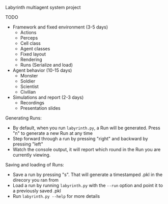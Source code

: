Labyrinth multiagent system project

TODO
- Framework and fixed environment (3-5 days)
  - Actions
  - Perceps
  - Cell class
  - Agent classes
  - Fixed layout
  - Rendering
  - Runs (Serialize and load)
- Agent behavior (10-15 days)
  - Monster
  - Soldier
  - Scientist
  - Civilian
- Simulations and report (2-3 days)
  - Recordings
  - Presentation slides

Generating Runs:
- By default, when you run `labyrinth.py`, a Run will be generated. Press "n" to generate a new Run at any time
- Step forward through a run by pressing "right" and backward by pressing "left"
- Watch the console output, it will report which round in the Run you are currently viewing.

Saving and loading of Runs:
- Save a run by pressing "s". That will generate a timestamped .pkl in the direcory you ran from
- Load a run by running `labyrinth.py` with the `--run` option and point it to a previously saved .pkl
- Run `labyrinth.py --help` for more details